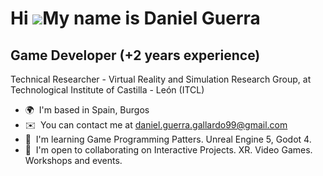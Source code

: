 Hi ![](https://user-images.githubusercontent.com/18350557/176309783-0785949b-9127-417c-8b55-ab5a4333674e.gif)My name is Daniel Guerra
=====================================================================================================================================

Game Developer (+2 years experience)
--------------

Technical Researcher - Virtual Reality and Simulation Research Group, at Technological Institute of Castilla - León (ITCL)


*   🌍  I'm based in Spain, Burgos
*   ✉️  You can contact me at [daniel.guerra.gallardo99@gmail.com](mailto:daniel.guerra.gallardo99@gmail.com)
*   🧠  I'm learning Game Programming Patters. Unreal Engine 5, Godot 4.
*   🤝  I'm open to collaborating on Interactive Projects. XR. Video Games. Workshops and events.
